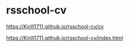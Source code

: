# rsschool-cv

https://Kirill1711.github.io/rsschool-cv/cv


https://Kirill1711.github.io/rsschool-cv/index.html
